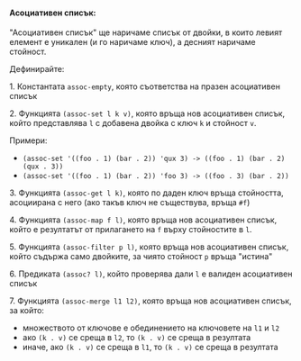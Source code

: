 #### Асоциативен списък:
"Асоциативен списък" ще наричаме списък от двойки, в които левият елемент е
уникален (и го наричаме ключ), а десният наричаме стойност.

Дефинирайте:

1\. Константата `assoc-empty`, която съответства на празен асоциативен списък

2\. Функцията `(assoc-set l k v)`, която връща нов асоциативен списък, който
представлява `l` с добавена двойка с ключ `k` и стойност `v`.

Примери:
- `(assoc-set '((foo . 1) (bar . 2)) 'qux 3) -> ((foo . 1) (bar . 2) (qux . 3))`
- `(assoc-set '((foo . 1) (bar . 2)) 'foo 3) -> ((foo . 3) (bar . 2))`


3\. Функцията `(assoc-get l k)`, която по даден ключ връща стойността, асоциирана
с него (ако такъв ключ не съществува, връща `#f`)

4\. Функцията `(assoc-map f l)`, която връща нов асоциативен списък, който
е резултатът от прилагането на `f` върху стойностите в `l`.

5\. Функцията `(assoc-filter p l)`, която връща нов асоциативен списък, който
съдържа само двойките, за чиято стойност `p` връща "истина"

6\. Предиката `(assoc? l)`, който проверява дали `l` е валиден асоциативен
списък

7\. Функцията `(assoc-merge l1 l2)`, която връща нов асоциативен списък, за който:
- множеството от ключове е обединението на ключовете на `l1` и `l2`
- ако `(k . v)` се среща в `l2`, то `(k . v)` се среща в резултата
- иначе, ако `(k . v)` се среща в `l1`, то `(k . v)` се среща в резултата
